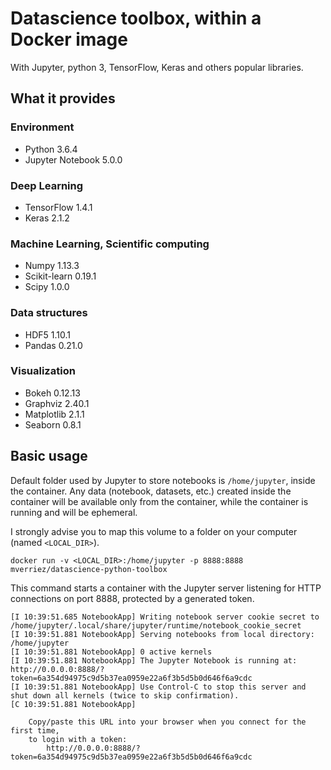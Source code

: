 # Datascience toolbox, within a Docker image

With Jupyter, python 3, TensorFlow, Keras and others popular libraries.

## What it provides

### Environment
* Python 3.6.4
* Jupyter Notebook 5.0.0

### Deep Learning
* TensorFlow 1.4.1
* Keras 2.1.2

### Machine Learning, Scientific computing
* Numpy 1.13.3
* Scikit-learn 0.19.1
* Scipy 1.0.0

### Data structures
* HDF5 1.10.1
* Pandas 0.21.0

### Visualization
* Bokeh 0.12.13
* Graphviz 2.40.1
* Matplotlib 2.1.1
* Seaborn 0.8.1

## Basic usage

Default folder used by Jupyter to store notebooks is `/home/jupyter`, inside the container. Any data (notebook, datasets, etc.) created inside the container will be available only from the container, while the container is running and will be ephemeral.

I strongly advise you to map this volume to a folder on your computer (named `<LOCAL_DIR>`).

```
docker run -v <LOCAL_DIR>:/home/jupyter -p 8888:8888 mverriez/datascience-python-toolbox
```

This command starts a container with the Jupyter server listening for HTTP connections on port 8888, protected by a generated token.


```
[I 10:39:51.685 NotebookApp] Writing notebook server cookie secret to /home/jupyter/.local/share/jupyter/runtime/notebook_cookie_secret
[I 10:39:51.881 NotebookApp] Serving notebooks from local directory: /home/jupyter
[I 10:39:51.881 NotebookApp] 0 active kernels
[I 10:39:51.881 NotebookApp] The Jupyter Notebook is running at: http://0.0.0.0:8888/?token=6a354d94975c9d5b37ea0959e22a6f3b5d5b0d646f6a9cdc
[I 10:39:51.881 NotebookApp] Use Control-C to stop this server and shut down all kernels (twice to skip confirmation).
[C 10:39:51.881 NotebookApp]

    Copy/paste this URL into your browser when you connect for the first time,
    to login with a token:
        http://0.0.0.0:8888/?token=6a354d94975c9d5b37ea0959e22a6f3b5d5b0d646f6a9cdc
```
